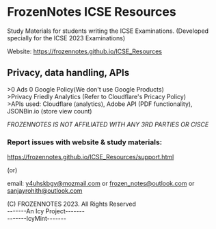 <h1>FrozenNotes ICSE Resources</h1>

Study Materials for students writing the ICSE Examinations. (Developed specially for the ICSE 2023 Examinations)

Website: https://frozennotes.github.io/ICSE_Resources

<h2>Privacy, data handling, APIs</h2>
>0 Ads 0 Google Policy(We don't use Google Products)
<br>
>Privacy Friedly Analytics (Refer to Cloudflare's Pricacy Policy)
<br>
>APIs used: Cloudflare (analytics), Adobe API (PDF functionality), JSONBin.io (store view count)

*FROZENNOTES IS NOT AFFILIATED WITH ANY 3RD PARTIES OR CISCE*

<h3>Report issues with website & study materials:</h3>

  https://frozennotes.github.io/ICSE_Resources/support.html
  
  (or)
  
  email: y4uhskbgv@mozmail.com or frozen_notes@outlook.com or sanjayrohith@outlook.com
  
(C) FROZENNOTES 2023. All Rights Reserved<br>
      -------An Icy Project-------<br>
          -------IcyMint-------
